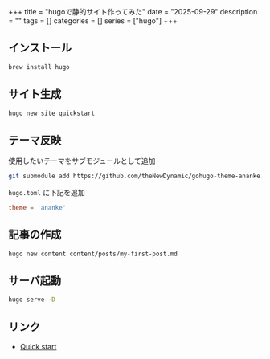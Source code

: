 +++
title = "hugoで静的サイト作ってみた"
date = "2025-09-29"
description = ""
tags = []
categories = []
series = ["hugo"]
+++

## インストール

```bash
brew install hugo
```

## サイト生成

```bash
hugo new site quickstart
```

## テーマ反映

使用したいテーマをサブモジュールとして追加

```bash
git submodule add https://github.com/theNewDynamic/gohugo-theme-ananke.git themes/ananke
```

`hugo.toml` に下記を追加

```hugo.toml
theme = 'ananke'
```

## 記事の作成

```bash
hugo new content content/posts/my-first-post.md
```

## サーバ起動

```bash
hugo serve -D
```

## リンク

- [Quick start](https://gohugo.io/getting-started/quick-start/)
